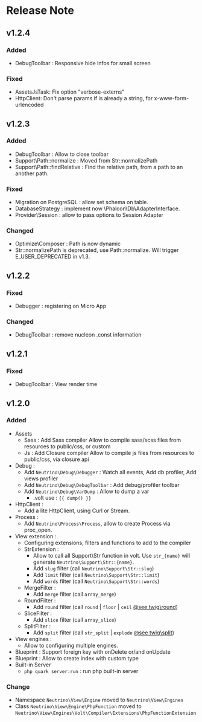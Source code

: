 # Release Note

## v1.2.4

### Added 
 - DebugToolbar : Responsive hide infos for small screen
 
### Fixed 
 - AssetsJsTask: Fix option "verbose-externs"
 - HttpClient: Don't parse params if is already a string, for x-www-form-urlencoded

## v1.2.3

### Added 
 - DebugToolbar : Allow to close toolbar
 - Support\Path::normalize : Moved from Str::normalizePath
 - Support\Path::findRelative : Find the relative path, from a path to an another path.

### Fixed 
 - Migration on PostgreSQL : allow set schema on table.
 - DatabaseStrategy : implement now \Phalcon\Db\AdapterInterface.
 - Provider\Session : allow to pass options to Session Adapter

### Changed 
 - Optimize\Composer : Path is now dynamic
 - Str::normalizePath is deprecated, use Path::normalize. Will trigger E_USER_DEPRECATED in v1.3.

## v1.2.2

### Fixed 
 - Debugger : registering on Micro App

### Changed 
 - DebugToolbar : remove nucleon .const information

## v1.2.1

### Fixed 
 - DebugToolbar : View render time

## v1.2.0

### Added
 - Assets
   - Sass : Add Sass compiler
        Allow to compile sass/scss files from resources to public/css, or custom
   - Js : Add Closure compiler
        Allow to compile js files from resources to public/css, via closure api
 - Debug :
    - Add `Neutrino\Debug\Debugger` : Watch all events, Add db profiler, Add views profiler
    - Add `Neutrino\Debug\DebugToolbar` : Add debug/profiler toolbar
    - Add `Neutrino\Debug\VarDump` : Allow to dump a var 
        - .volt use : `{{ dump() }}`
 - HttpClient :
    - Add a lite HttpClient, using Curl or Stream.
 - Process :
    - Add `Neutrino\Process\Process`, allow to create Process via proc_open. 
 - View extension : 
    - Configuring extensions, filters and functions to add to the compiler
    - StrExtension :
        - Allow to call all Support\Str function in volt. 
        Use `str_{name}` will generate `Neutrino\Support\Str::{name}`. 
        - Add `slug` filter (call `Neutrino\Support\Str::slug`)
        - Add `limit` filter (call `Neutrino\Support\Str::limit`)
        - Add `words` filter (call `Neutrino\Support\Str::words`)
    - MergeFilter :
        - Add `merge` filter (call `array_merge`)
    - RoundFilter :
        - Add `round` filter (call `round` | `floor` | `ceil` [@see twig\round](https://twig.symfony.com/doc/2.x/filters/round.html))
    - SliceFilter :
        - Add `slice` filter (call `array_slice`)
    - SplitFilter :
        - Add `split` filter (call `str_split` | `explode` [@see twig\split](https://twig.symfony.com/doc/2.x/filters/split.html))
 - View engines : 
    - Allow to configuring multiple engines.
 - Blueprint : Support foreign key with onDelete or/and onUpdate
 - Blueprint : Allow to create index with custom type
 - Built-in Server
    - `php quark server:run` : run php built-in server
### Change
 - Namespace `Neutrino\View\Engine` moved to `Neutrino\View\Engines`
 - Class `Neutrino\View\Engine\PhpFunction` moved to `Neutrino\View\Engines\Volt\Compiler\Extensions\PhpFunctionExtension`
